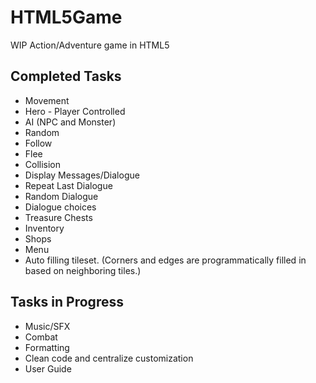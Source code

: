 # HTML5Game
WIP Action/Adventure game in HTML5

## Completed Tasks
* Movement
* Hero - Player Controlled
* AI (NPC and Monster)
* Random
* Follow
* Flee
* Collision
* Display Messages/Dialogue
* Repeat Last Dialogue
* Random Dialogue
* Dialogue choices
* Treasure Chests
* Inventory
* Shops
* Menu
* Auto filling tileset. (Corners and edges are programmatically filled in based on neighboring tiles.) 

## Tasks in Progress
* Music/SFX
* Combat
* Formatting
* Clean code and centralize customization
* User Guide

